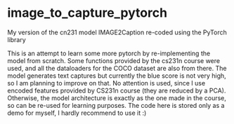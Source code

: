 # image_to_capture_pytorch
My version of the cn231 model IMAGE2Caption re-coded using the PyTorch library

This is an attempt to learn some more pytorch by re-implementing the model from scratch.
Some functions provided by the cs231n course were used, and all the dataloaders for the COCO dataset are also from there.
The model generates text captures but currently the blue score is not very high, so I am planning to improve on that.
No attention is used, since I use encoded features provided by CS231n course (they are reduced by a PCA).
Otherwise, the model architecture is exactly as the one made in the course, so can be re-used for learning purposes.
The code here is stored only as a demo for myself, I hardly recommend to use it :)

